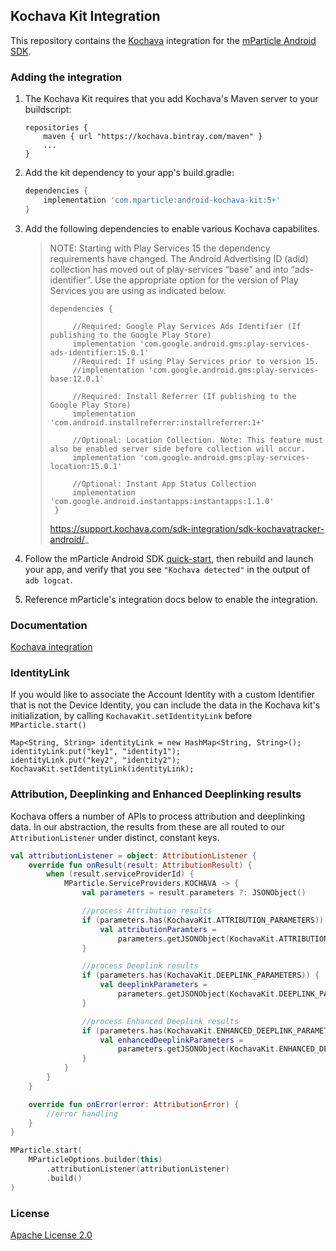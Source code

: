 ## Kochava Kit Integration

This repository contains the [Kochava](https://www.kochava.com) integration for the [mParticle Android SDK](https://github.com/mParticle/mparticle-android-sdk).

### Adding the integration

1. The Kochava Kit requires that you add Kochava's Maven server to your buildscript:

    ```
    repositories {
        maven { url "https://kochava.bintray.com/maven" }
        ...
    }
    ```
2. Add the kit dependency to your app's build.gradle:

    ```groovy
    dependencies {
        implementation 'com.mparticle:android-kochava-kit:5+'
    }
    ```
3. Add the following dependencies to enable various Kochava capabilites.

    >
    > NOTE: Starting with Play Services 15 the dependency requirements have changed. The Android Advertising ID (adid) collection has moved out of play-services “base” and into “ads-identifier”. Use the appropriate option for the version of Play Services you are using as indicated below.
    >
    > ```
    > dependencies {
    >
    >      //Required: Google Play Services Ads Identifier (If publishing to the Google Play Store)
    >      implementation 'com.google.android.gms:play-services-ads-identifier:15.0.1'
    >      //Required: If using Play Services prior to version 15.
    >      //implementation 'com.google.android.gms:play-services-base:12.0.1'
    >
    >      //Required: Install Referrer (If publishing to the Google Play Store)
    >      implementation 'com.android.installreferrer:installreferrer:1+'
    >
    >      //Optional: Location Collection. Note: This feature must also be enabled server side before collection will occur.
    >      implementation 'com.google.android.gms:play-services-location:15.0.1'
    >
    >      //Optional: Instant App Status Collection
    >      implementation 'com.google.android.instantapps:instantapps:1.1.0'
    >  }
    > ```
    >  https://support.kochava.com/sdk-integration/sdk-kochavatracker-android/_


3. Follow the mParticle Android SDK [quick-start](https://github.com/mParticle/mparticle-android-sdk), then rebuild and launch your app, and verify that you see `"Kochava detected"` in the output of `adb logcat`.
4. Reference mParticle's integration docs below to enable the integration.

### Documentation

[Kochava integration](http://docs.mparticle.com/?java#kochava)

### IdentityLink

If you would like to associate the Account Identity with a custom Identifier that is not the Device Identity, you can include the data in the Kochava kit's initialization, by calling `KochavaKit.setIdentityLink` before `MParticle.start()`

```
Map<String, String> identityLink = new HashMap<String, String>();
identityLink.put("key1", "identity1");
identityLink.put("key2", "identity2");
KochavaKit.setIdentityLink(identityLink);
```

### Attribution, Deeplinking and Enhanced Deeplinking results

Kochava offers a number of APIs to process attribution and deeplinking data. In our abstraction, the 
results from these are all routed to our `AttributionListener` under distinct, constant keys.

```kotlin
val attributionListener = object: AttributionListener {
    override fun onResult(result: AttributionResult) {
        when (result.serviceProviderId) {
            MParticle.ServiceProviders.KOCHAVA -> {
                val parameters = result.parameters ?: JSONObject()

                //process Attribution results
                if (parameters.has(KochavaKit.ATTRIBUTION_PARAMETERS)) {
                    val attributionParamters =
                        parameters.getJSONObject(KochavaKit.ATTRIBUTION_PARAMETERS)
                }

                //process Deeplink results
                if (parameters.has(KochavaKit.DEEPLINK_PARAMETERS)) {
                    val deeplinkParameters =
                        parameters.getJSONObject(KochavaKit.DEEPLINK_PARAMETERS)
                }

                //process Enhanced Deeplink results
                if (parameters.has(KochavaKit.ENHANCED_DEEPLINK_PARAMETERS)) {
                    val enhancedDeeplinkParameters =
                        parameters.getJSONObject(KochavaKit.ENHANCED_DEEPLINK_PARAMETERS)
                }
            }
        }
    }

    override fun onError(error: AttributionError) {
        //error handling
    }
}

MParticle.start(
    MParticleOptions.builder(this)
        .attributionListener(attributionListener)
        .build()
)

```

### License

[Apache License 2.0](http://www.apache.org/licenses/LICENSE-2.0)